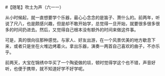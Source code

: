 #【随笔】吹土为声（六一一）

从小时候起，就一直想要学个乐器，最心心念念的是笛子、萧什么的。前两年，听说了尺八，也是颇感兴趣，但是却不敢开始学，总觉得一旦开始，就要很多很多很多的时间扔进去。然后，又觉得自己根本没有额外的时间来做这件事。

可是，真的很向往那种感觉。与家人、好友出游，在一个风景优美的地方歇息下来，或者只是坐在火堆边烤着火。拿出乐器，演奏一两首自己喜欢的曲子，不亦乐乎。

前两天，大宝在锦绣中华买了一个陶瓷做的埙，顿时觉得学这个也不错，声音好听，也便于携带，就不知道好学不好学呢。

